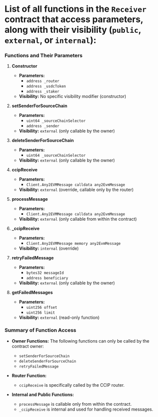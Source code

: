 # List of all functions in the `Receiver` contract that access parameters, along with their visibility (`public`, `external`, or `internal`):

### Functions and Their Parameters

1. **Constructor**
   - **Parameters:** 
     - `address _router`
     - `address _usdcToken`
     - `address _staker`
   - **Visibility:** No specific visibility modifier (constructor)

2. **setSenderForSourceChain**
   - **Parameters:**
     - `uint64 _sourceChainSelector`
     - `address _sender`
   - **Visibility:** `external` (only callable by the owner)

3. **deleteSenderForSourceChain**
   - **Parameters:**
     - `uint64 _sourceChainSelector`
   - **Visibility:** `external` (only callable by the owner)

4. **ccipReceive**
   - **Parameters:**
     - `Client.Any2EVMMessage calldata any2EvmMessage`
   - **Visibility:** `external` (override, callable only by the router)

5. **processMessage**
   - **Parameters:**
     - `Client.Any2EVMMessage calldata any2EvmMessage`
   - **Visibility:** `external` (only callable from within the contract)

6. **_ccipReceive**
   - **Parameters:**
     - `Client.Any2EVMMessage memory any2EvmMessage`
   - **Visibility:** `internal` (override)

7. **retryFailedMessage**
   - **Parameters:**
     - `bytes32 messageId`
     - `address beneficiary`
   - **Visibility:** `external` (only callable by the owner)

8. **getFailedMessages**
   - **Parameters:**
     - `uint256 offset`
     - `uint256 limit`
   - **Visibility:** `external` (read-only function)

### Summary of Function Access
- **Owner Functions:** The following functions can only be called by the contract owner:
  - `setSenderForSourceChain`
  - `deleteSenderForSourceChain`
  - `retryFailedMessage`

- **Router Function:** 
  - `ccipReceive` is specifically called by the CCIP router.

- **Internal and Public Functions:**
  - `processMessage` is callable only from within the contract.
  - `_ccipReceive` is internal and used for handling received messages.
  